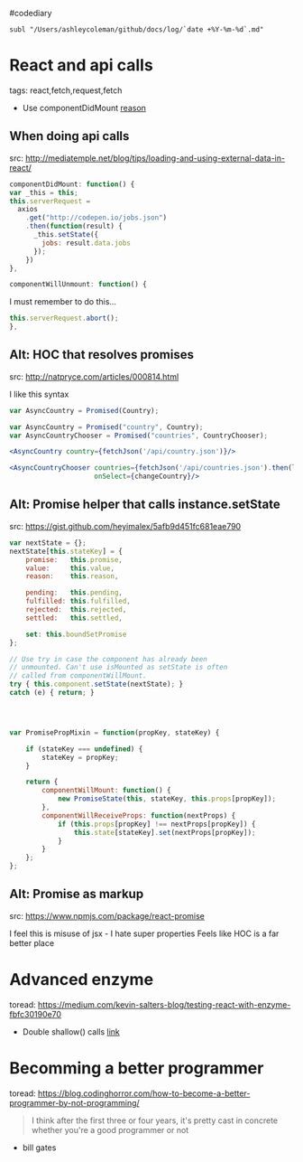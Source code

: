 #codediary

```
subl "/Users/ashleycoleman/github/docs/log/`date +%Y-%m-%d`.md"
```

# React and api calls

tags: react,fetch,request,fetch

* Use componentDidMount [reason](https://daveceddia.com/where-fetch-data-componentwillmount-vs-componentdidmount/)
## When doing api calls 

src: http://mediatemple.net/blog/tips/loading-and-using-external-data-in-react/



```js
componentDidMount: function() {
var _this = this;
this.serverRequest = 
  axios
    .get("http://codepen.io/jobs.json")
    .then(function(result) {    
      _this.setState({
        jobs: result.data.jobs
      });
    })
},

componentWillUnmount: function() {

```

I must remember to do this...

```js
this.serverRequest.abort();
},

```

## Alt: HOC that resolves promises

src: http://natpryce.com/articles/000814.html

I like this syntax

```jsx
var AsyncCountry = Promised(Country);

var AsyncCountry = Promised("country", Country);
var AsyncCountryChooser = Promised("countries", CountryChooser);

<AsyncCountry country={fetchJson('/api/country.json')}/>

<AsyncCountryChooser countries={fetchJson('/api/countries.json').then(list => {countries: list})} 
                     onSelect={changeCountry}/>

```


## Alt: Promise helper that calls instance.setState

src: https://gist.github.com/heyimalex/5afb9d451fc681eae790

```js
var nextState = {};
nextState[this.stateKey] = {
    promise:   this.promise,
    value:     this.value,
    reason:    this.reason,

    pending:   this.pending,
    fulfilled: this.fulfilled,
    rejected:  this.rejected,
    settled:   this.settled,

    set: this.boundSetPromise
};

// Use try in case the component has already been
// unmounted. Can't use isMounted as setState is often
// called from componentWillMount.
try { this.component.setState(nextState); }
catch (e) { return; }




var PromisePropMixin = function(propKey, stateKey) {

    if (stateKey === undefined) {
        stateKey = propKey;
    }

    return {
        componentWillMount: function() {
            new PromiseState(this, stateKey, this.props[propKey]);
        },
        componentWillReceiveProps: function(nextProps) {
            if (this.props[propKey] !== nextProps[propKey]) {
                this.state[stateKey].set(nextProps[propKey]);
            }
        }
    };
};
```

## Alt: Promise as markup

src: https://www.npmjs.com/package/react-promise

I feel this is misuse of jsx - I hate super properties
Feels like HOC is a far better place


# Advanced enzyme

toread: https://medium.com/kevin-salters-blog/testing-react-with-enzyme-fbfc30190e70

* Double shallow() calls [link](https://github.com/reactjs/redux/issues/1534#issuecomment-205061049)

# Becomming a better programmer

toread: https://blog.codinghorror.com/how-to-become-a-better-programmer-by-not-programming/

> I think after the first three or four years, it's pretty cast in concrete whether you're a good programmer or not

- bill gates
